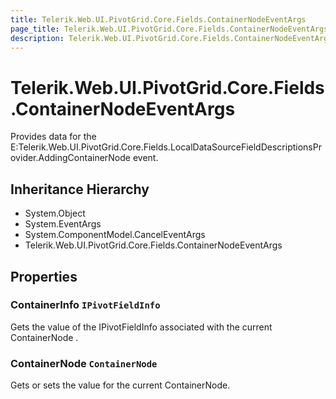 ```yaml
---
title: Telerik.Web.UI.PivotGrid.Core.Fields.ContainerNodeEventArgs
page_title: Telerik.Web.UI.PivotGrid.Core.Fields.ContainerNodeEventArgs
description: Telerik.Web.UI.PivotGrid.Core.Fields.ContainerNodeEventArgs
---
```


# Telerik.Web.UI.PivotGrid.Core.Fields.ContainerNodeEventArgs

Provides data for the E:Telerik.Web.UI.PivotGrid.Core.Fields.LocalDataSourceFieldDescriptionsProvider.AddingContainerNode event.

## Inheritance Hierarchy

* System.Object
* System.EventArgs
* System.ComponentModel.CancelEventArgs
* Telerik.Web.UI.PivotGrid.Core.Fields.ContainerNodeEventArgs

## Properties

###  ContainerInfo `IPivotFieldInfo`

Gets the value of the IPivotFieldInfo associated with the current ContainerNode .

###  ContainerNode `ContainerNode`

Gets or sets the value for the current ContainerNode.

